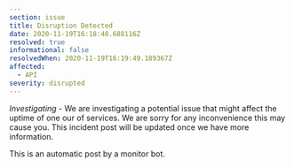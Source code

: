```yaml
---
section: issue
title: Disruption Detected
date: 2020-11-19T16:18:48.688116Z
resolved: true
informational: false
resolvedWhen: 2020-11-19T16:19:49.189367Z
affected:
  - API
severity: disrupted
---
```

*Investigating* - We are investigating a potential issue that might affect the uptime of one our of services. We are sorry for any inconvenience this may cause you. This incident post will be updated once we have more information.

This is an automatic post by a monitor bot.
        